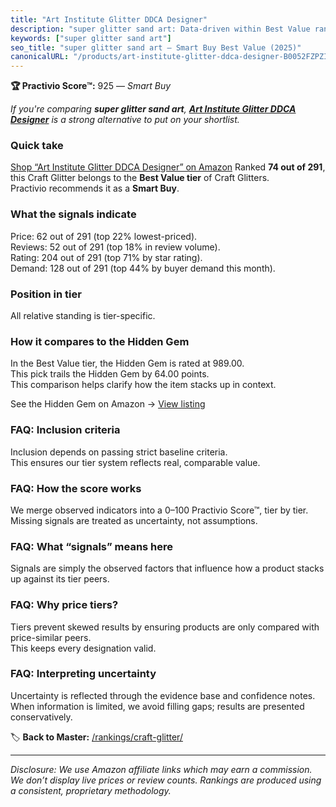 ```yaml
---
title: "Art Institute Glitter DDCA Designer"
description: "super glitter sand art: Data-driven within Best Value ranking using the Practivio Score™. Positioned by quality, value, demand, findability, momentum."
keywords: ["super glitter sand art"]
seo_title: "super glitter sand art — Smart Buy Best Value (2025)"
canonicalURL: "/products/art-institute-glitter-ddca-designer-B0052FZPZI/"
---
```


**🏆 Practivio Score™:** 925 — _Smart Buy_


*If you're comparing **super glitter sand art**, **[Art Institute Glitter DDCA Designer](https://www.amazon.com/dp/B0052FZPZI?tag=practivio-20)** is a strong alternative to put on your shortlist.*
### Quick take
[Shop “Art Institute Glitter DDCA Designer” on Amazon](https://www.amazon.com/dp/B0052FZPZI?tag=practivio-20)
Ranked **74 out of 291**, this Craft Glitter belongs to the **Best Value tier** of Craft Glitters.  
Practivio recommends it as a **Smart Buy**.

### What the signals indicate
Price: 62 out of 291 (top 22% lowest-priced).  
Reviews: 52 out of 291 (top 18% in review volume).  
Rating: 204 out of 291 (top 71% by star rating).  
Demand: 128 out of 291 (top 44% by buyer demand this month).

### Position in tier
All relative standing is tier-specific.

### How it compares to the Hidden Gem
In the Best Value tier, the Hidden Gem is rated at 989.00.  
This pick trails the Hidden Gem by 64.00 points.  
This comparison helps clarify how the item stacks up in context.  

See the Hidden Gem on Amazon → [View listing](https://www.amazon.com/dp/B09VFKGL92?tag=practivio-20)

### FAQ: Inclusion criteria
Inclusion depends on passing strict baseline criteria.  
This ensures our tier system reflects real, comparable value.

### FAQ: How the score works
We merge observed indicators into a 0–100 Practivio Score™, tier by tier.  
Missing signals are treated as uncertainty, not assumptions.

### FAQ: What “signals” means here
Signals are simply the observed factors that influence how a product stacks up against its tier peers.

### FAQ: Why price tiers?
Tiers prevent skewed results by ensuring products are only compared with price-similar peers.  
This keeps every designation valid.

### FAQ: Interpreting uncertainty
Uncertainty is reflected through the evidence base and confidence notes.  
When information is limited, we avoid filling gaps; results are presented conservatively.


🏷️ **Back to Master:** [/rankings/craft-glitter/](/rankings/craft-glitter/)

---
_Disclosure: We use Amazon affiliate links which may earn a commission. We don’t display live prices or review counts. Rankings are produced using a consistent, proprietary methodology._
